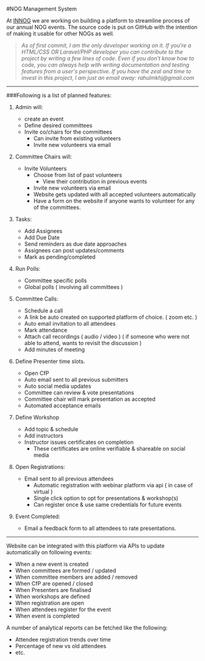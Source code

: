 #NOG Management System

At [INNOG](https://innog.net) we are working on building a platform to streamline
process of our annual NOG events. The source code is put on GitHub with the intention
of making it usable for other NOGs as well.

> _As of first commit, I am the only developer working on it. 
> If you're a HTML/CSS OR Laravel/PHP developer
> you can contribute to the project by writing a few lines of code. Even if you don't know
> how to code, you can always help with writing documentation and
> testing features from a user's perspective. If you have the zeal and time
> to invest in this project, I am just an email away: rahulmkhj@gmail.com_

---
###Following is a list of planned features:

1. Admin will:
    - create an event
    - Define desired committees
    - Invite co/chairs for the committees
        - Can invite from existing volunteers
        - Invite new volunteers via email

1. Committee Chairs will: 
    - Invite Volunteers
        - Choose from list of past volunteers
            - View their contribution in previous events
        - Invite new volunteers via email
        - Website gets updated with all accepted volunteers automatically
        - Have a form on the website if anyone wants to volunteer for any of the committees.

1. Tasks:
    - Add Assignees
    - Add Due Date
    - Send reminders as due date approaches
    - Assignees can post updates/comments
    - Mark as pending/completed

1. Run Polls:
    - Committee specific polls
    - Global polls ( involving all committees )

1. Committee Calls:
    - Schedule a call
    - A link be auto created on supported platform of choice. ( zoom etc. )
    - Auto email invitation to all attendees 
    - Mark attendance    
    - Attach call recordings ( audio / video )
        ( if someone who were not able to attend, wants to revisit the discussion )
    - Add minutes of meeting
    

1. Define Presenter time slots.
    - Open CfP
    - Auto email sent to all previous submitters
    - Auto social media updates
    - Committee can review & vote presentations
    - Committee chair will mark presentation as accepted 
    - Automated acceptance emails

1. Define Workshop
    - Add topic & schedule
    - Add instructors
    - Instructor issues certificates on completion
        - These certificates are online verifiable & shareable on social media

1. Open Registrations:
    - Email sent to all previous attendees
        - Automatic registration with webinar platform via api ( in case of virtual )
      - Single click option to opt for presentations & workshop(s)
      - Can register once & use same credentials for future events

1. Event Completed:
    - Email a feedback form to all attendees to rate presentations.

---

Website can be integrated with this platform via APIs
to update automatically on following events:
- When a new event is created
- When committees are formed / updated
- When committee members are added / removed
- When CfP are opened / closed
- When Presenters are finalised
- When workshops are defined 
- When registration are open
- When attendees register for the event
- When event is completed

A number of analytical reports can be fetched like the following:
- Attendee registration trends over time
- Percentage of new vs old attendees
- etc.